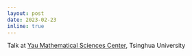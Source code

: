 ```yaml
---
layout: post
date: 2023-02-23
inline: true
---
```

Talk at [Yau Mathematical Sciences Center](https://ymsc.tsinghua.edu.cn/en/info/1053/1908.htm), Tsinghua University
